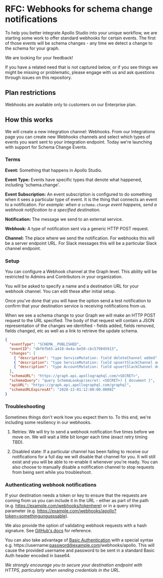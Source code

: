 # RFC: Webhooks for schema change notifications

To help you better integrate Apollo Studio into your unique workflow, we are starting some work to offer standard webhooks for certain events. The first of those events will be schema changes - any time we detect a change to the schema for your graph.

We are looking for your feedback!

If you have a related need that is not captured below, or if you see things we might be missing or problematic, please engage with us and ask questions through issues on this repository.

## Plan restrictions

Webhooks are available only to customers on our Enterprise plan.

## How this works

We will create a new integration channel: Webhooks.
From our Integrations page you can create new Webhooks channels and select which types of events you want sent to your integration endpoint. Today we're launching with support for Schema Change Events.

### Terms
**Event:** Something that happens in Apollo Studio.

**Event Type:** Events have specific types that denote what happened, including 'schema.change'.

**Event Subscription:** An event subscription is configured to do something when it sees a particular type of event. It is the thing that connects an event to a notification.
*For example: when a `schema.change` event happens, send a webhook notification to a specified destination.*

**Notification:** The message we send to an external service.

**Webhook:** A type of notification sent via a generic HTTP POST request.

**Channel:** The place where we send the notification. 
For webhooks this will be a server endpoint URL. 
For Slack messages this will be a particular Slack channel endpoint.

### Setup

You can configure a Webhook channel at the Graph level. This ability will be restricted to Admins and Contributors in your organization.

You will be asked to specify a name and a destination URL for your webhook channel. You can edit these after initial setup.

Once you've done that you will have the option send a test notification to confirm that your destination service is receiving notifications from us.

When we see a schema change to your Graph we will make an HTTP POST request to the URL specified.
The body of that request will contain a JSON representation of the changes we identified - fields added, fields removed, fields changed, etc as well as a link to retrieve the update schema.

```json
{
  "eventType": "SCHEMA__PUBLISHED",
  "eventID": "dbf6fb65-a418-4e4a-be50-cbc579845913",
  "changes": [
    { "description": "type ServiceMutation: field deleteChannel added" },
    { "description": "type ServiceMutation: field upsertSlackChannel added" },
    { "description": "type AccountMutation: field upsertSlackChannel deprecated" },
  ],
  "schemaURL": "https://graph.api.apollographql.com/<SECRET>",
  "schemaQuery": "query SchemaLookup(secret: <SECRET>) { document }",
  "apiURL": "https://graph.api.apollographql.com/graphql",
  "schemaURLExpiresAt": "2020-12-01:12:00:00.0000Z"
}
```

### Troubleshooting

Sometimes things don't work how you expect them to. To this end, we're including some resiliency in our webhooks.

1. Retries: We will try to send a webhook notification five times before we move on. We will wait a little bit longer each time (exact retry timing TBD).

2. Disabled state: If a particular channel has been failing to receive our notifications for a full day we will disable that channel for you. It will still exist and you will be able to re-enable it whenever you're ready. You can also choose to manually disable a notification channel to stop requests from being sent while you troubleshoot.

### Authenticating webhook notifications

If your destination needs a token or key to ensure that the requests are coming from us you can include it in the URL - either as part of the path (e.g. https://example.com/webhooks/tokenhere) or in a query string parameter (e.g. https://example.com/webhooks/apollo?token=somethingunguessable).

We also provide the option of validating webhook requests with a hash signature. See [GitHub's docs](https://developer.github.com/webhooks/securing/) for reference.

You can also take advantage of [Basic Authentication](https://developer.mozilla.org/en-US/docs/Web/HTTP/Authentication#Basic_authentication_scheme) with a special syntax e.g. https://username:password@example.com/webhooks/apollo. This will cause the provided username and password to be sent in a standard Basic Auth header encoded in base64.

*We strongly encourage you to secure your destination endpoint with HTTPS, particularly when sending credentials in the URL.*

